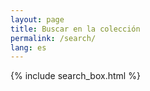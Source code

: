```yaml
---
layout: page
title: Buscar en la colección
permalink: /search/
lang: es
---
```


{% include search_box.html %}
